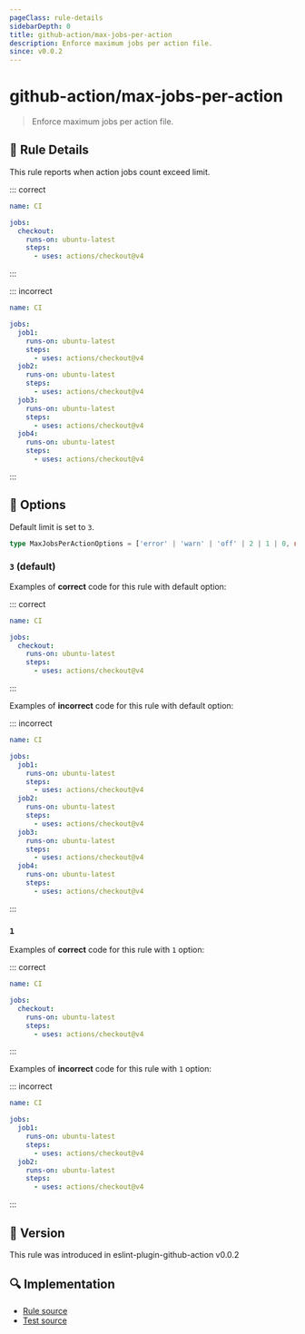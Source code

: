 ```yaml
---
pageClass: rule-details
sidebarDepth: 0
title: github-action/max-jobs-per-action
description: Enforce maximum jobs per action file.
since: v0.0.2
---
```


# github-action/max-jobs-per-action

> Enforce maximum jobs per action file.

## :book: Rule Details

This rule reports when action jobs count exceed limit.

::: correct

```yaml
name: CI

jobs:
  checkout:
    runs-on: ubuntu-latest
    steps:
      - uses: actions/checkout@v4
```

:::

::: incorrect

```yaml
name: CI

jobs:
  job1:
    runs-on: ubuntu-latest
    steps:
      - uses: actions/checkout@v4
  job2:
    runs-on: ubuntu-latest
    steps:
      - uses: actions/checkout@v4
  job3:
    runs-on: ubuntu-latest
    steps:
      - uses: actions/checkout@v4
  job4:
    runs-on: ubuntu-latest
    steps:
      - uses: actions/checkout@v4
```

:::

## :wrench: Options

Default limit is set to `3`.

```ts
type MaxJobsPerActionOptions = ['error' | 'warn' | 'off' | 2 | 1 | 0, number]
```

### `3` (default)

Examples of **correct** code for this rule with default option:

::: correct

```yaml
name: CI

jobs:
  checkout:
    runs-on: ubuntu-latest
    steps:
      - uses: actions/checkout@v4
```

:::

Examples of **incorrect** code for this rule with default option:

::: incorrect

```yaml
name: CI

jobs:
  job1:
    runs-on: ubuntu-latest
    steps:
      - uses: actions/checkout@v4
  job2:
    runs-on: ubuntu-latest
    steps:
      - uses: actions/checkout@v4
  job3:
    runs-on: ubuntu-latest
    steps:
      - uses: actions/checkout@v4
  job4:
    runs-on: ubuntu-latest
    steps:
      - uses: actions/checkout@v4
```

:::

### `1`

Examples of **correct** code for this rule with `1` option:

::: correct

```yaml
name: CI

jobs:
  checkout:
    runs-on: ubuntu-latest
    steps:
      - uses: actions/checkout@v4
```

:::

Examples of **incorrect** code for this rule with `1` option:

::: incorrect

```yaml
name: CI

jobs:
  job1:
    runs-on: ubuntu-latest
    steps:
      - uses: actions/checkout@v4
  job2:
    runs-on: ubuntu-latest
    steps:
      - uses: actions/checkout@v4
```

:::

## :rocket: Version

This rule was introduced in eslint-plugin-github-action v0.0.2

## :mag: Implementation

- [Rule source](https://github.com/ntnyq/eslint-plugin-github-action/blob/main/src/rules/max-jobs-per-action.ts)
- [Test source](https://github.com/ntnyq/eslint-plugin-github-action/blob/main/tests/rules/max-jobs-per-action.test.ts)
